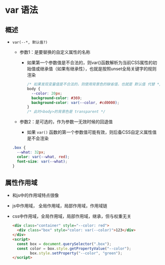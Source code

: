 # var 语法

## 概述

+ `var(--*, 默认值?)`

  + 参数1：是要替换的自定义属性的名称

    + 如果第一个参数值是不合法的，则var()函数解析为当前CSS属性的初始值或继承值（如果有继承性），也就是按照unset全局关键字的规则渲染

      ```css
      /* 如果发现变量值是不合法的，则使用背景色的缺省值，也就是 默认值 代替 */
      body {
        --color: 20px;
        background-color: #369;
        background-color: var(--color, #cd0000);
      }
      /* 此时<body>的背景色是 transparent */
      ```

  + 参数2：是可选的，作为参数一无效时候的回退值

    + 如果 `var()` 函数的第一个参数值可能有效，则后备CSS自定义属性值是不会渲染

  ```css
  .box {
    --what: 32px;
    color: var(--what, red);
    font-size: var(--what);
  }
  ```

## 属性作用域

+ 和js中的作用域特点很像
+ js中作用域， 全局作用域，局部作用域，作用域链
+ css中作用域，全局作用域，局部作用域，继承，但与权重无关

  ```html
  <div class="container" style="--color: red">
    <div class="box" style="color: var(--color)">123</div>
  </div>
  <script>
    const box = document.querySelector(".box");
    const color = box.style.getPropertyValue("--color");
          box.style.setProperty("--color", "green");
  </script>
  ```
